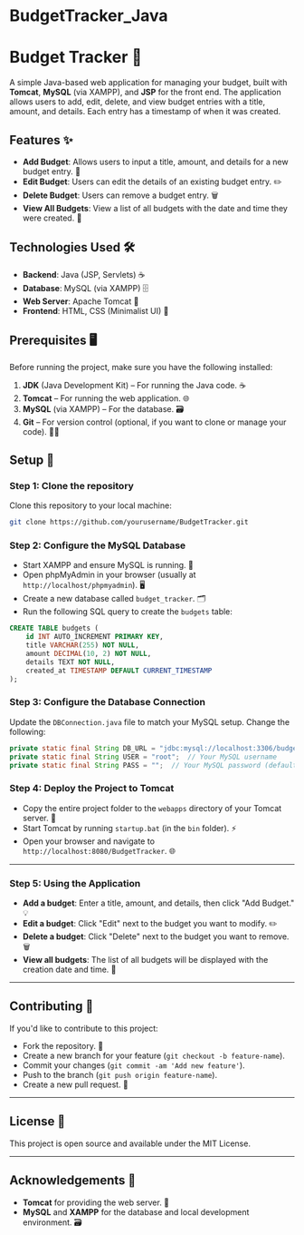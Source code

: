 # BudgetTracker_Java
# Budget Tracker 💸

A simple Java-based web application for managing your budget, built with **Tomcat**, **MySQL** (via XAMPP), and **JSP** for the front end. The application allows users to add, edit, delete, and view budget entries with a title, amount, and details. Each entry has a timestamp of when it was created.

## Features ✨

- **Add Budget**: Allows users to input a title, amount, and details for a new budget entry. 📝
- **Edit Budget**: Users can edit the details of an existing budget entry. ✏️
- **Delete Budget**: Users can remove a budget entry. 🗑️
- **View All Budgets**: View a list of all budgets with the date and time they were created. 📅

## Technologies Used 🛠️

- **Backend**: Java (JSP, Servlets) ☕
- **Database**: MySQL (via XAMPP) 🗄️
- **Web Server**: Apache Tomcat 🚀
- **Frontend**: HTML, CSS (Minimalist UI) 🎨

## Prerequisites 🖥️

Before running the project, make sure you have the following installed:

1. **JDK** (Java Development Kit) – For running the Java code. ☕
2. **Tomcat** – For running the web application. 🌐
3. **MySQL** (via XAMPP) – For the database. 🗃️
4. **Git** – For version control (optional, if you want to clone or manage your code). 🧑‍💻

## Setup 🔧

### Step 1: Clone the repository

Clone this repository to your local machine:

```bash
git clone https://github.com/yourusername/BudgetTracker.git
```

### Step 2: Configure the MySQL Database

- Start XAMPP and ensure MySQL is running. 🔴
- Open phpMyAdmin in your browser (usually at `http://localhost/phpmyadmin`). 🖥️
- Create a new database called `budget_tracker`. 🗂️
- Run the following SQL query to create the `budgets` table:

```sql
CREATE TABLE budgets (
    id INT AUTO_INCREMENT PRIMARY KEY,
    title VARCHAR(255) NOT NULL,
    amount DECIMAL(10, 2) NOT NULL,
    details TEXT NOT NULL,
    created_at TIMESTAMP DEFAULT CURRENT_TIMESTAMP
);
```

### Step 3: Configure the Database Connection

Update the `DBConnection.java` file to match your MySQL setup. Change the following:

```java
private static final String DB_URL = "jdbc:mysql://localhost:3306/budget_tracker";  // Change the database name if needed
private static final String USER = "root";  // Your MySQL username
private static final String PASS = "";  // Your MySQL password (default is empty for XAMPP)
```

### Step 4: Deploy the Project to Tomcat

- Copy the entire project folder to the `webapps` directory of your Tomcat server. 📂
- Start Tomcat by running `startup.bat` (in the `bin` folder). ⚡
- Open your browser and navigate to `http://localhost:8080/BudgetTracker`. 🌐

---

### Step 5: Using the Application

- **Add a budget**: Enter a title, amount, and details, then click "Add Budget." 💡
- **Edit a budget**: Click "Edit" next to the budget you want to modify. ✏️
- **Delete a budget**: Click "Delete" next to the budget you want to remove. 🗑️
- **View all budgets**: The list of all budgets will be displayed with the creation date and time. 📅

---

## Contributing 🤝

If you'd like to contribute to this project:

- Fork the repository. 🍴
- Create a new branch for your feature (`git checkout -b feature-name`).
- Commit your changes (`git commit -am 'Add new feature'`).
- Push to the branch (`git push origin feature-name`).
- Create a new pull request. 🔄

---

## License 📜

This project is open source and available under the MIT License.

---

## Acknowledgements 🙏

- **Tomcat** for providing the web server. 🚀
- **MySQL** and **XAMPP** for the database and local development environment. 🗃️

